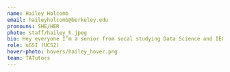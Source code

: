 ```yaml
---
name: Hailey Holcomb
email: haileyholcomb@berkeley.edu
pronouns: SHE/HER
photo: staff/hailey_h.jpeg
bio: Hey everyone I’m a senior from socal studying Data Science and IEOR, and this is my 7th semester on Data 8 staff. Talk to me about plants, music, crafts, and NYT word games :)
role: uGSI (UCS2)
hover-photo: hovers/hailey_hover.png
team: TATutors
---
```

